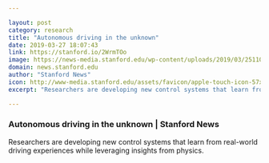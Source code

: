 ```yaml
---

layout: post
category: research
title: "Autonomous driving in the unknown"
date: 2019-03-27 18:07:43
link: https://stanford.io/2WrmTOo
image: https://news-media.stanford.edu/wp-content/uploads/2019/03/25110734/friction_shelly9-555x370.jpg
domain: news.stanford.edu
author: "Stanford News"
icon: http://www-media.stanford.edu/assets/favicon/apple-touch-icon-57x57.png
excerpt: "Researchers are developing new control systems that learn from real-world driving experiences while leveraging insights from physics."

---
```


### Autonomous driving in the unknown | Stanford News

Researchers are developing new control systems that learn from real-world driving experiences while leveraging insights from physics.